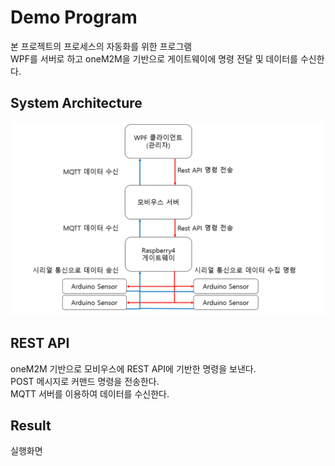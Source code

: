 # Demo Program
본 프로젝트의 프로세스의 자동화를 위한 프로그램  
WPF를 서버로 하고 oneM2M을 기반으로 게이트웨이에 명령 전달 및 데이터를 수신한다.  

## System Architecture
![Program Architecture](../img/ProgramArchitecture.PNG)  

## REST API
oneM2M 기반으로 모비우스에 REST API에 기반한 명령을 보낸다.  
POST 메시지로 커맨드 명령을 전송한다.  
MQTT 서버를 이용하여 데이터를 수신한다.

## Result
실행화면